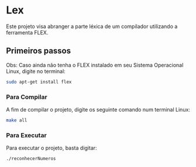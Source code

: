 # Lex

Este projeto visa abranger a parte léxica de um compilador utilizando a ferramenta FLEX.

## Primeiros passos

Obs: Caso ainda não tenha o FLEX instalado em seu Sistema Operacional Linux, digite no terminal:

```bash
sudo apt-get install flex
```


### Para Compilar
A fim de compilar o projeto, digite os seguinte comando num terminal Linux:

```bash
make all
```

### Para Executar

Para executar o projeto, basta digitar:

```bash
./reconhecerNumeros
```
